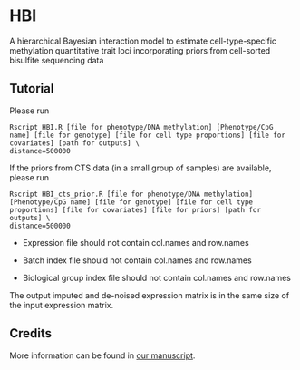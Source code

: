 # HBI
A hierarchical Bayesian interaction model to estimate cell-type-specific methylation quantitative trait loci incorporating priors from cell-sorted bisulfite sequencing data

## Tutorial
Please run 
```
Rscript HBI.R [file for phenotype/DNA methylation] [Phenotype/CpG name] [file for genotype] [file for cell type proportions] [file for covariates] [path for outputs] \
distance=500000
```

If the priors from CTS data (in a small group of samples) are available, please run 
```
Rscript HBI_cts_prior.R [file for phenotype/DNA methylation] [Phenotype/CpG name] [file for genotype] [file for cell type proportions] [file for covariates] [file for priors] [path for outputs] \
distance=500000
```

- Expression file should not contain col.names and row.names

- Batch index file should not contain col.names and row.names

- Biological group index file should not contain col.names and row.names

The output imputed and de-noised expression matrix is in the same size of the input expression matrix.

## Credits
More information can be found in [our manuscript](https://www.biorxiv.org/content/10.1101/2024.02.01.578272v1).
